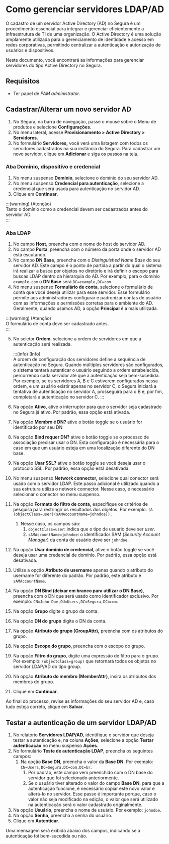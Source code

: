 # Como gerenciar servidores LDAP/AD

O cadastro de um servidor Active Directory (AD) no Segura é um procedimento essencial para integrar e gerenciar eficientemente a infraestrutura de TI de uma organização. O Active Directory é uma solução amplamente utilizada para o gerenciamento de identidade e acesso em redes corporativas, permitindo centralizar a autenticação e autorização de usuários e dispositivos. 

Neste documento, você encontrará as informações para gerenciar servidores do tipo Active Directory no Segura.

## Requisitos

* Ter papel de *PAM administrator*.

## Cadastrar/Alterar um novo servidor AD

1. No Segura, na barra de navegação, passe o mouse sobre o Menu de produtos e selecione **Configurações**.  
2. No menu lateral, acesse **Provisionamento \> Active Directory \> Servidores**.
3. No formulário **Servidores,** você verá uma listagem com todos os servidores cadastrados na sua instância do Segura. Para cadastrar um novo servidor, clique em **Adicionar** e siga os passos na tela.

### Aba Domínio, dispositivo e credencial

1. No menu suspenso **Domínio**, selecione o domínio do seu servidor AD.  
2. No menu suspenso **Credencial para autenticação**, selecione a credencial que será usada para autenticação no servidor AD.  
3. Clique em **Continuar**.

:::(warning) (Atenção)  
Tanto o domínio como a credencial devem ser cadastrados antes do servidor AD.  
:::

### Aba LDAP

1. No campo **Host**, preencha com o nome do host do servidor AD.  
2. No campo **Porta**, preencha com o número da porta onde o servidor AD está escutando.  
3. No campo **DN Base**, preencha com o *Distinguished Name Base* do seu servidor AD. Este campo é o ponto de partida a partir do qual o sistema irá realizar a busca por objetos no diretório e irá definir o escopo para buscas LDAP dentro da hierarquia do AD. Por exemplo, para o domínio `example.com` o **DN Base** será `DC=example,DC=com`.  
4. No menu suspenso **Formulário de conta**, selecione o formulário de conta que você deseja utilizar para esse servidor. Esse formulário permite aos administradores configurar e padronizar contas de usuário com as informações e permissões corretas para o ambiente do AD. Geralmente, quando usamos AD, a opção **Principal** é a mais utilizada.

:::(warning) (Atenção)  
O formulário de conta deve ser cadastrado antes.  
:::

5. No seletor **Ordem**, selecione a ordem de servidores em que a autenticação será realizada.

   :::(info) (Info)  
   A ordem de configuração dos servidores define a sequência de autenticação no Segura. Quando múltiplos servidores são configurados, o sistema tentará autenticar o usuário seguindo a ordem estabelecida, percorrendo cada servidor até que a autenticação seja bem-sucedida. Por exemplo, se os servidores A, B e C estiverem configurados nessa ordem, e um usuário existir apenas no servidor C, o Segura iniciará a tentativa de autenticação no servidor A, prosseguirá para o B e, por fim, completará a autenticação no servidor C.
   :::

6. Na opção **Ativo**, ative o interruptor para que o servidor seja cadastrado no Segura já ativo. Por padrão, essa opção está ativada.  
7. Na opção **Membro é DN?** ative o botão toggle se o usuário for identificado por seu DN  
8. Na opção **Bind requer DN?** ative o botão toggle se o processo de associação precisar usar o DN. Esta configuração é necessária para o caso em que um usuário esteja em uma localização diferente do DN base.  
9. Na opção **Usar SSL?** ative o botão toggle se você deseja usar o protocolo SSL. Por padrão, essa opção está desativada.  
10. No menu suspenso **Network connector,** selecione qual conector será usado com o servidor LDAP. Este passo adicional é utilizado quando a sua estrutura utiliza o network connector. Nesse caso, é necessário selecionar o conector no menu suspenso.  
11. Na opção **Formato do filtro de conta,** especifique os critérios de pesquisa para restringir os resultados dos objetos. Por exemplo: `(&(objectClass=user)(sAMAccountName=johndoe)).`  
    1. Nesse caso, os campos são:  
       1. `objectClass=user`: indica que o tipo de usuário deve ser *user*.  
       2. `sAMAccountName=johndoe`: o identificador SAM (*Security Account Manager*) da conta de usuário deve ser `johndoe`.  
12. Na opção **Usar domínio de credencial**, ative o botão toggle se você deseja usar uma credencial de domínio. Por padrão, essa opção está desativada.  
13. Utilize a opção **Atributo de username** apenas quando o atributo do username for diferente do padrão. Por padrão, este atributo é `sAMAccountName`.  
14. Na opção **DN Bind (deixar em branco para utilizar o DN Base)**, preencha com o DN que será usado como identificador exclusivo. Por exemplo: `CN=John Doe,OU=Users,DC=Segura,DC=com`.  
15. Na opção **Grupo** digite o grupo da conta.  
16. Na opção **DN do grupo** digite o DN da conta.  
17. Na opção **Atributo do grupo (GroupAttr),** preencha com os atributos do grupo.  
18. Na opção **Escopo do grupo**, preencha com o escopo do grupo.  
19. Na opção **Filtro do grupo**, digite uma expressão de filtro para o grupo. Por exemplo: `(objectClass=group)` que retornará todos os objetos no servidor LDAP/AD do tipo group.  
20. Na opção **Atributo do membro (MemberAttr)**, insira os atributos dos membros do grupo.  
21. Clique em **Continuar**.

Ao final do processo, revise as informações do seu servidor AD e, caso tudo esteja correto, clique em **Salvar**.

## Testar a autenticação de um servidor LDAP/AD

1. No relatório **Servidores LDAP/AD**, identifique o servidor que deseja testar a autenticação e, na coluna **Ações**, selecione a opção **Testar autenticação** no menu suspenso **Ações**.  
2. No formulário **Teste de autenticação LDAP**, preencha os seguintes campos:  
   1. Na opção **Base DN**, preencha o valor da **Base DN**. Por exemplo: `CN=Users,DC=Segura,DC=com,DC=br`.  
      1. Por padrão, este campo vem preenchido com o DN base do servidor que foi selecionado anteriormente.  
      2. Se o usuário tiver alterado o valor do campo **Base DN**, para que a autenticação funcione, é necessário copiar este novo valor e alterá-lo no servidor. Esse passo é importante porque, caso o valor não seja modificado na edição, o valor que será utilizado na autenticação será o valor cadastrado originalmente.  
3. Na opção **Usuário**, preencha o nome de usuário. Por exemplo: `johndoe`.  
4. Na opção **Senha**, preencha a senha do usuário.  
5. Clique em **Autenticar**.

Uma mensagem será exibida abaixo dos campos, indicando se a autenticação foi bem-sucedida ou não.